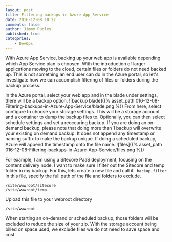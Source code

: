 ```yaml
---
layout: post
title: Filtering backups in Azure App Service
date: 2016-12-08 10:22
comments: false
author: Jimmy Rudley
published: true
categories:
    - DevOps
---
```


With Azure App Service, backing up your web app is available depending which App Service plan is choosen. With the introduction of larger applications moving to the cloud, certain files or folders do not need backed up. This is not something an end user can do in the Azure portal, so let's investigate how we can accomplish filtering of files or folders during the backup process.

<!-- more -->

In the Azure portal, select your web app and in the blade under settings, there will be a backup option. 
![backup blade]({% asset_path 016-12-08-Filtering-backups-in-Azure-App-Service/blade.png %})
From here, select configure to choose your storage settings.  This will be a storage account and a container to dump the backup files to. Optionally, you can then select schedule settings and set a reoccuring backup. If you are doing an on-demand backup, please note that doing more than 1 backup will overwrite your existing on demand backup. It does not append any timestamp or naming suffix to make the backup unique. If doing a scheduled backup, Azure will append the timestamp onto the file name. 
![files]({% asset_path 016-12-08-Filtering-backups-in-Azure-App-Service/files.png %})

For example, I am using a Sitecore PaaS deployment, focusing on the content delivery node. I want to make sure I filter out the Sitecore and temp folder in my backup. For this, lets create a new file and call it ```_backup.filter``` In this file, specify the full path of the file and folders to exclude.
```
/site/wwwroot/sitecore
/site/wwwroot/temp
```
Upload this file to your webroot directory
```
/site/wwwroot
```
When starting an on-demand or scheduled backup, those folders will be excluded to reduce the size of your zip. With the storage account being billed on space used, we exclude files we do not need to save space and cost.
